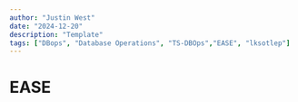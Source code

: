 ```yaml
---
author: "Justin West"
date: "2024-12-20"
description: "Template"
tags: ["DBops", "Database Operations", "TS-DBOps","EASE", "lksotlep"]
---
```

# EASE